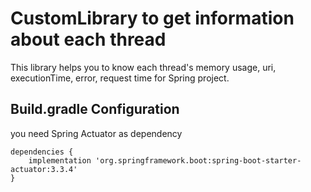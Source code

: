# CustomLibrary to get information about each thread
This library helps you to know each thread's memory usage, uri, executionTime, error, request time for Spring project.

## Build.gradle Configuration
you need Spring Actuator as dependency

```
dependencies {
	implementation 'org.springframework.boot:spring-boot-starter-actuator:3.3.4'
}
``` 
